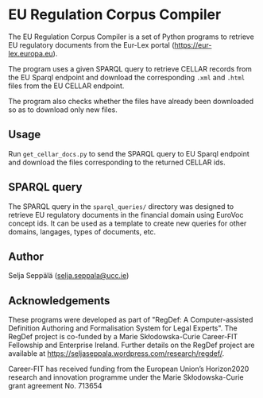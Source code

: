 # EU Regulation Corpus Compiler

The EU Regulation Corpus Compiler is a set of Python programs to retrieve EU regulatory documents from the Eur-Lex portal (https://eur-lex.europa.eu). 

The program uses a given SPARQL query to retrieve CELLAR records from the EU Sparql endpoint and download the corresponding `.xml` and `.html` files from the EU CELLAR endpoint.

The program also checks whether the files have already been downloaded so as to download only new files.

## Usage

Run `get_cellar_docs.py` to send the SPARQL query to EU Sparql endpoint and download the files corresponding to the returned CELLAR ids. 

## SPARQL query

The SPARQL query in the `sparql_queries/` directory was designed to retrieve EU regulatory documents in the financial domain using EuroVoc concept ids. It can be used as a template to create new queries for other domains, langages, types of documents, etc.

## Author
Selja Seppälä
(selja.seppala@ucc.ie)

## Acknowledgements
These programs were developed as part of "RegDef: A Computer-assisted Definition Authoring and Formalisation System for Legal Experts". The RegDef project is co-funded by a Marie Skłodowska-Curie Career-FIT Fellowship and Enterprise Ireland. Further details on the RegDef project are available at https://seljaseppala.wordpress.com/research/regdef/.

Career-FIT has received funding from the European Union’s Horizon2020 research and innovation programme under the Marie Skłodowska-Curie grant agreement No. 713654

